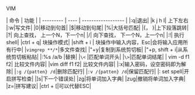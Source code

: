VIM 

| 命令      |  功能        |
| --------- | ---- | ------------------ |
|:q|退出|
|k j h l| 上下左右
|:w|写文件|
|0|移动到句首|
|$|移动到句尾|
|%|大括号匹配|
|{， }|上下段落跳转|
|?| 	向上查找， 上一个N，下一个n|
|/| 	向下查找， 下一个N，上一个n|
|:!|	执行shell|
|ctrl + q| 块操作模式|
|shift + i | 块操作中输入内容，Esc|会将输入应用所有行中|
|`vimgrep **/*`|多文件查找|
|"+y|复制到系统剪切板|
|"+p, shift + i|从系统剪切板粘贴|
|:%s /a/b |替换|
|`\<` |匹配单词开头|
|`\>`|匹配单词结尾|
| vim -d f1 f2| 比较文件内容|
|vim diff f1 f2| 比较文件内容|
|:x|输入密码，设空密码即为解除|
|`:g /{patten} /d`|删除匹配行|
|`:v /{patten} /d`|保留匹配行|
|: set spell|开启拼写检查|
|]s|下一个错误处|
|zg|将单词加入字典|
|zug|撤销将单词加入字典|
|z=|拼写建议|
|ctrl + [|可以代替ESC|




